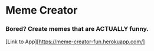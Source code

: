 # Meme Creator

### Bored? Create memes that are ACTUALLY funny.

[Link to App][https://meme-creator-fun.herokuapp.com/]

